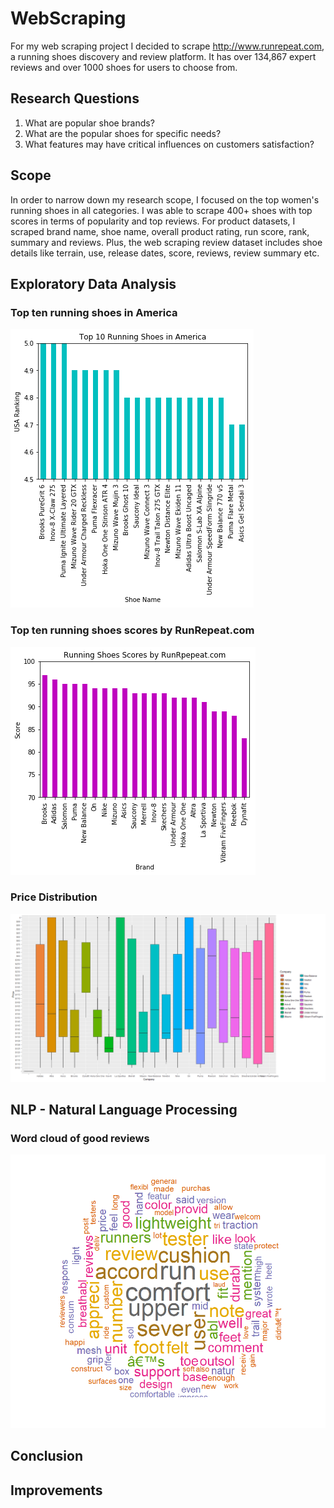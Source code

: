 # WebScraping
For my web scraping project I decided to scrape http://www.runrepeat.com, a running shoes discovery and review platform. It has over 134,867 expert reviews and over 1000 shoes for users to choose from.

## Research Questions
1. What are popular shoe brands?
1. What are the popular shoes for specific needs?
1. What features may have critical influences on customers satisfaction?

## Scope
In order to narrow down my research scope, I focused on the top women's running shoes in all categories. I was able to scrape 400+ shoes with top scores in terms of popularity and top reviews. For product datasets, I scraped brand name, shoe name, overall product rating, run score, rank, summary and reviews. Plus, the web scraping review dataset includes shoe details like terrain, use, release dates, score, reviews, review summary etc.

## Exploratory Data Analysis
### Top ten running shoes in America

![Top ten running shoes](Images/top10.png)

### Top ten running shoes scores by RunRepeat.com
![Top ten running shoes](Images/TopScores.png)

### Price Distribution
![Top ten running shoes](Images/PriceDistribution.png)

## NLP - Natural Language Processing
### Word cloud of good reviews
![Top ten running shoes](Images/GoodCloud.png)

## Conclusion
## Improvements
